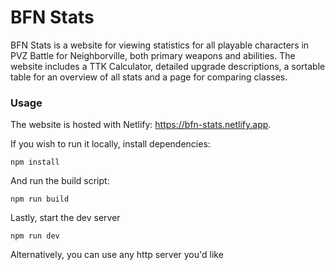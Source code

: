 # BFN Stats

BFN Stats is a website for viewing statistics for all playable characters in PVZ Battle for Neighborville, both primary weapons and abilities. The website includes a TTK Calculator, detailed upgrade descriptions, a sortable table for an overview of all stats and a page for comparing classes.

### Usage

The website is hosted with Netlify: https://bfn-stats.netlify.app.

If you wish to run it locally, install dependencies:

	npm install

And run the build script:

	npm run build

Lastly, start the dev server

	npm run dev

Alternatively, you can use any http server you'd like